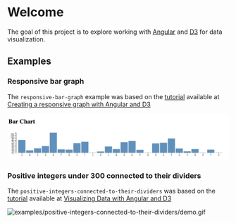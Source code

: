 # Welcome

The goal of this project is to explore working with [Angular](https://angular.io) and [D3](https://d3js.org) for data visualization.

## Examples

### Responsive bar graph

The `responsive-bar-graph` example was based on the [tutorial](https://medium.com/@jeanphilippelemieux/creating-a-responsive-graph-with-angular-and-d3-b45bb8065588) available at [Creating a responsive graph with Angular and D3](https://medium.com/@jeanphilippelemieux/creating-a-responsive-graph-with-angular-and-d3-b45bb8065588)

![examples/responsive-bar-graph/demo.gif](examples/responsive-bar-graph/demo.gif)

### Positive integers under 300 connected to their dividers

The `positive-integers-connected-to-their-dividers` was based on the [tutorial](https://medium.com/netscape/visualizing-data-with-angular-and-d3-209dde784aeb) available at [Visualizing Data with Angular and D3](https://medium.com/netscape/visualizing-data-with-angular-and-d3-209dde784aeb)

![examples/positive-integers-connected-to-their-dividers/demo.gif](examples/positive-integers-connected-to-their-dividers/demo.gif)
